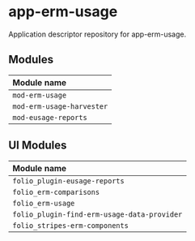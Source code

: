 # app-erm-usage

Application descriptor repository for app-erm-usage.

## Modules

| Module name               |
|:--------------------------|
| `mod-erm-usage`           |
| `mod-erm-usage-harvester` |
| `mod-eusage-reports`      |

## UI Modules

| Module name                                 |
|:--------------------------------------------|
| `folio_plugin-eusage-reports`               |
| `folio_erm-comparisons`                     |
| `folio_erm-usage`                           |
| `folio_plugin-find-erm-usage-data-provider` |
| `folio_stripes-erm-components`              |
